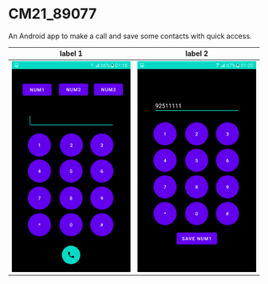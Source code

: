 # CM21_89077


An Android app to make a call and save some contacts with quick access.<br /> 

label 1 | label 2
--- | ---
![alt text](MakeaCall/img/img1.png "screen1.png") | ![alt text](MakeaCall/img/img2.png "screen2.png")<br />
